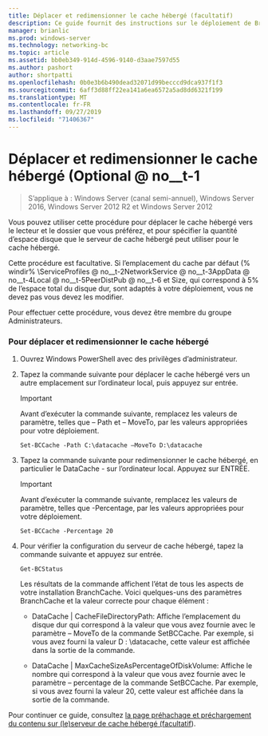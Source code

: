 ```yaml
---
title: Déplacer et redimensionner le cache hébergé (facultatif)
description: Ce guide fournit des instructions sur le déploiement de BranchCache en mode de cache hébergé sur les ordinateurs exécutant Windows Server 2016 et Windows 10
manager: brianlic
ms.prod: windows-server
ms.technology: networking-bc
ms.topic: article
ms.assetid: bb0eb349-914d-4596-9140-d3aae7597d55
ms.author: pashort
author: shortpatti
ms.openlocfilehash: 0b0e3b6b490dead32071d99becccd9dca937f1f3
ms.sourcegitcommit: 6aff3d88ff22ea141a6ea6572a5ad8dd6321f199
ms.translationtype: MT
ms.contentlocale: fr-FR
ms.lasthandoff: 09/27/2019
ms.locfileid: "71406367"
---
```

# <a name="move-and-resize-the-hosted-cache-optional"></a>Déplacer et redimensionner le cache hébergé \(Optional @ no__t-1

>S’applique à : Windows Server (canal semi-annuel), Windows Server 2016, Windows Server 2012 R2 et Windows Server 2012

Vous pouvez utiliser cette procédure pour déplacer le cache hébergé vers le lecteur et le dossier que vous préférez, et pour spécifier la quantité d’espace disque que le serveur de cache hébergé peut utiliser pour le cache hébergé.

Cette procédure est facultative. Si l’emplacement du cache par défaut \(% windir% \\ServiceProfiles @ no__t-2NetworkService @ no__t-3AppData @ no__t-4Local @ no__t-5PeerDistPub @ no__t-6 et Size, qui correspond à 5% de l’espace total du disque dur, sont adaptés à votre déploiement, vous ne devez pas vous devez les modifier.

Pour effectuer cette procédure, vous devez être membre du groupe Administrateurs.

### <a name="to-move-and-resize-the-hosted-cache"></a>Pour déplacer et redimensionner le cache hébergé

1. Ouvrez Windows PowerShell avec des privilèges d’administrateur.

2. Tapez la commande suivante pour déplacer le cache hébergé vers un autre emplacement sur l’ordinateur local, puis appuyez sur entrée.

    > [!IMPORTANT]
    > Avant d’exécuter la commande suivante, remplacez les valeurs de paramètre, telles que – Path et – MoveTo, par les valeurs appropriées pour votre déploiement.

    ``` 
    Set-BCCache -Path C:\datacache –MoveTo D:\datacache
    ``` 

3.  Tapez la commande suivante pour redimensionner le cache hébergé, en particulier le DataCache \- sur l’ordinateur local. Appuyez sur ENTRÉE.

    > [!IMPORTANT]
    > Avant d’exécuter la commande suivante, remplacez les valeurs de paramètre, telles que \-Percentage, par les valeurs appropriées pour votre déploiement.  

    ``` 
    Set-BCCache -Percentage 20
    ``` 

4.  Pour vérifier la configuration du serveur de cache hébergé, tapez la commande suivante et appuyez sur entrée.

    ``` 
    Get-BCStatus
    ``` 

    Les résultats de la commande affichent l’état de tous les aspects de votre installation BranchCache. Voici quelques-uns des paramètres BranchCache et la valeur correcte pour chaque élément :

    -   DataCache | CacheFileDirectoryPath: Affiche l’emplacement du disque dur qui correspond à la valeur que vous avez fournie avec le paramètre – MoveTo de la commande SetBCCache. Par exemple, si vous avez fourni la valeur D : \\datacache, cette valeur est affichée dans la sortie de la commande.

    -   DataCache | MaxCacheSizeAsPercentageOfDiskVolume: Affiche le nombre qui correspond à la valeur que vous avez fournie avec le paramètre – percentage de la commande SetBCCache. Par exemple, si vous avez fourni la valeur 20, cette valeur est affichée dans la sortie de la commande.

Pour continuer ce guide, consultez [la page préhachage et préchargement du contenu sur &#40;le&#41;serveur de cache hébergé (facultatif](7-Bc-Prehash-Preload.md)).
